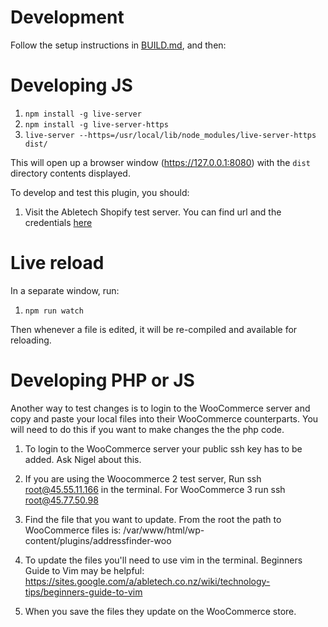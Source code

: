 # Development

Follow the setup instructions in [BUILD.md](BUILD.md), and then:

# Developing JS

1. `npm install -g live-server`
1. `npm install -g live-server-https`
2. `live-server --https=/usr/local/lib/node_modules/live-server-https dist/`

This will open up a browser window (https://127.0.0.1:8080) with the `dist` directory contents displayed.

To develop and test this plugin, you should:

1. Visit the Abletech Shopify test server. You can find url and the credentials [here](https://sites.google.com/a/abletech.co.nz/wiki/addressfinder/plugins)

# Live reload

In a separate window, run:

1. `npm run watch`

Then whenever a file is edited, it will be re-compiled and available for reloading.

# Developing PHP or JS
Another way to test changes is to login to the WooCommerce server and copy and paste your local files into their WooCommerce counterparts. You will need to do this if you want to make changes the the php code.

1. To login to the WooCommerce server your public ssh key has to be added. Ask Nigel about this.

2. If you are using the Woocommerce 2 test server, Run ssh root@45.55.11.166 in the terminal. For WooCommerce 3 run ssh root@45.77.50.98

3. Find the file that you want to update. From the root the path to WooCommerce files is: /var/www/html/wp-content/plugins/addressfinder-woo

4. To update the files you'll need to use vim in the terminal. Beginners Guide to Vim may be helpful: https://sites.google.com/a/abletech.co.nz/wiki/technology-tips/beginners-guide-to-vim

5. When you save the files they update on the WooCommerce store.